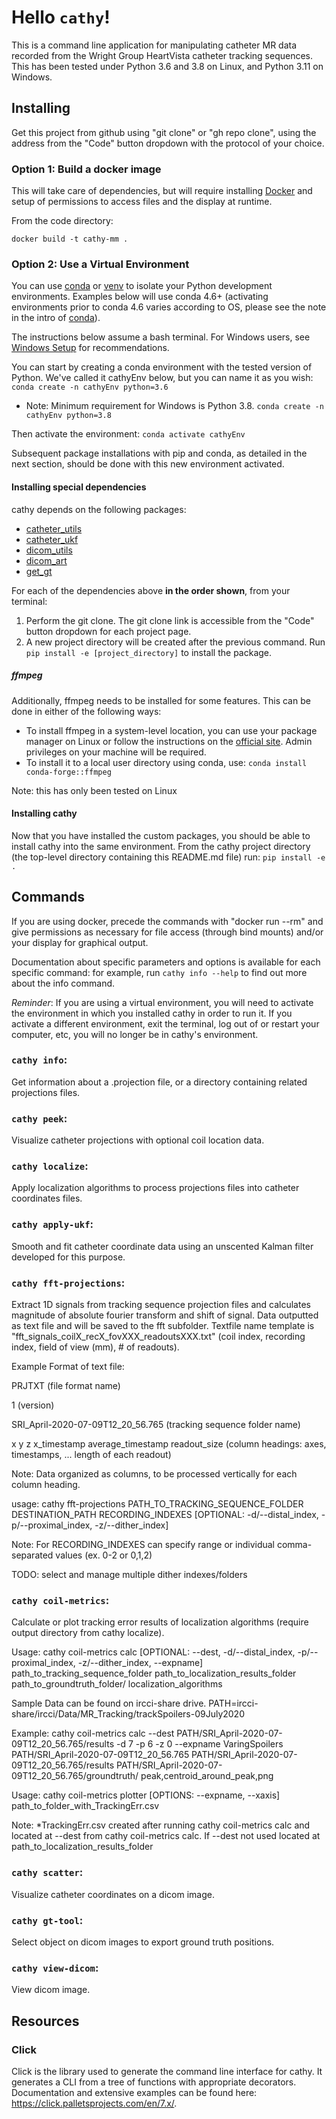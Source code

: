 # Hello `cathy`!

This is a command line application for manipulating catheter MR data recorded from the Wright Group HeartVista catheter tracking sequences. This has been tested under Python 3.6 and 3.8 on Linux, and Python 3.11 on Windows.

## Installing
Get this project from github using "git clone" or "gh repo clone", using the address from the "Code" button dropdown with the protocol of your choice.

### Option 1: Build a docker image
This will take care of dependencies, but will require installing [Docker](https://www.docker.com/) and setup of permissions to access files and the display at runtime.

From the code directory:
```
docker build -t cathy-mm .
```

### Option 2: Use a Virtual Environment
You can use [conda](https://conda.io/projects/conda/en/latest/user-guide/tasks/manage-environments.html) or [venv](https://packaging.python.org/guides/installing-using-pip-and-virtual-environments/) to isolate your Python development environments. Examples below will use conda 4.6+ (activating environments prior to conda 4.6 varies according to OS, please see the note in the intro of [conda](https://conda.io/projects/conda/en/latest/user-guide/tasks/manage-environments.html)).

The instructions below assume a bash terminal. For Windows users, see [Windows Setup](WindowsSetup.md) for recommendations.

You can start by creating a conda environment with the tested version of Python. We've called it cathyEnv below, but you can name it as you wish:
`conda create -n cathyEnv python=3.6`
   - Note: Minimum requirement for Windows is Python 3.8. `conda create -n cathyEnv python=3.8`

Then activate the environment:
`conda activate cathyEnv`

Subsequent package installations with pip and conda, as detailed in the next section, should be done with this new environment activated.

#### Installing special dependencies

cathy depends on the following packages:
- [catheter_utils](https://github.com/WrightGroupSRI/catheter_utils)
- [catheter_ukf](https://github.com/WrightGroupSRI/catheter_ukf)
- [dicom_utils](https://github.com/WrightGroupSRI/dicom_utils)
- [dicom_art](https://github.com/WrightGroupSRI/dicom_art)
- [get_gt](https://github.com/WrightGroupSRI/get_gt)

For each of the dependencies above **in the order shown**, from your terminal:
1. Perform the git clone. The git clone link is accessible from the "Code" button dropdown for each project page.
2. A new project directory will be created after the previous command. Run `pip install -e [project_directory]` to install the package.

##### ffmpeg
Additionally, ffmpeg needs to be installed for some features. This can be done in either of the following ways:

- To install ffmpeg in a system-level location, you can use your package manager on Linux or follow the instructions on the [official site](https://ffmpeg.org/download.html). Admin privileges on your machine will be required.
- To install it to a local user directory using conda, use:
`conda install conda-forge::ffmpeg`

Note: this has only been tested on Linux

#### Installing cathy
Now that you have installed the custom packages, you should be able to install cathy into the same environment. From the cathy project directory (the top-level directory containing this README.md file) run:
`pip install -e .`

## Commands
If you are using docker, precede the commands with "docker run --rm" and give permissions as necessary for file access (through bind mounts) and/or your display for graphical output.

Documentation about specific parameters and options is available for each specific command: for example, run `cathy info --help` to find out more about the info command.

*Reminder*: If you are using a virtual environment, you will need to activate the environment in which you installed cathy in order to run it. If you activate a different environment, exit the terminal, log out of or restart your computer, etc, you will no longer be in cathy's environment.

### `cathy info`:
Get information about a .projection file, or a directory containing related projections files.

### `cathy peek`:
Visualize catheter projections with optional coil location data.

### `cathy localize`:
Apply localization algorithms to process projections files into catheter coordinates files.

### `cathy apply-ukf`:
Smooth and fit catheter coordinate data using an unscented Kalman filter developed for this purpose.

### `cathy fft-projections`:

Extract 1D signals from tracking sequence projection files and calculates magnitude of absolute fourier transform and shift of signal. Data outputted as text file and will be saved to the fft subfolder.
Textfile name template is "fft_signals_coilX_recX_fovXXX_readoutsXXX.txt" (coil index, recording index, field of view (mm), # of readouts).

Example Format of text file:

PRJTXT (file format name)

1 (version)
    
SRI_April-2020-07-09T12_20_56.765 (tracking sequence folder name)
    
x y z x_timestamp average_timestamp readout_size (column headings: axes, timestamps, ... length of each readout)


Note: Data organized as columns, to be processed vertically for each column heading. 

usage: cathy fft-projections PATH_TO_TRACKING_SEQUENCE_FOLDER DESTINATION_PATH RECORDING_INDEXES [OPTIONAL: -d/--distal_index, -p/--proximal_index, -z/--dither_index]  

Note: For RECORDING_INDEXES can specify range or individual comma-separated values (ex. 0-2 or 0,1,2)

TODO: select and manage multiple dither indexes/folders

### `cathy coil-metrics`:
Calculate or plot tracking error results of localization algorithms (require output directory from cathy localize).

Usage: cathy coil-metrics calc [OPTIONAL: --dest, -d/--distal_index, -p/--proximal_index, -z/--dither_index, --expname] path_to_tracking_sequence_folder path_to_localization_results_folder path_to_groundtruth_folder/ localization_algorithms

Sample Data can be found on ircci-share drive. PATH=ircci-share/ircci/Data/MR_Tracking/trackSpoilers-09July2020

Example: cathy coil-metrics calc --dest PATH/SRI_April-2020-07-09T12_20_56.765/results -d 7 -p 6 -z 0 --expname VaringSpoilers PATH/SRI_April-2020-07-09T12_20_56.765 PATH/SRI_April-2020-07-09T12_20_56.765/results PATH/SRI_April-2020-07-09T12_20_56.765/groundtruth/ peak,centroid_around_peak,png

Usage: cathy coil-metrics plotter [OPTIONS: --expname, --xaxis] path_to_folder_with_TrackingErr.csv  

Note: *TrackingErr.csv created after running cathy coil-metrics calc and located at --dest from cathy coil-metrics calc. If --dest not used located at path_to_localization_results_folder

### `cathy scatter`:
Visualize catheter coordinates on a dicom image.

### `cathy gt-tool`:
Select object on dicom images to export ground truth positions.

### `cathy view-dicom`:
View dicom image.

## Resources

### Click
Click is the library used to generate the command line interface for cathy.
It generates a CLI from a tree of functions with appropriate decorators. Documentation and extensive examples can be found here:
https://click.palletsprojects.com/en/7.x/.
